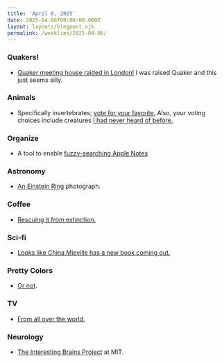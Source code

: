 ```yaml
---
title: 'April 6, 2025'
date: 2025-04-06T00:00:00.000Z
layout: layouts/blogpost.njk
permalink: /weeklies/2025-04-06/
---
```

### Quakers!
* [Quaker meeting house raided in London!](https://www.thetimes.com/uk/society/article/met-smash-down-door-of-quaker-meeting-house-to-arrest-activists-jhhchrtlt) I was raised Quaker and this just seems silly.

### Animals
* Specifically invertebrates; [vote for your favorite.](https://www.theguardian.com/environment/2025/apr/02/invertebrate-of-the-year-2025-vote-for-your-favourite)  Also, your voting choices include creatures [I had never heard of before.](https://www.theguardian.com/environment/2025/apr/01/invertebrate-of-the-year-insect-wetapunga)

### Organize
* A tool to enable [fuzzy-searching Apple Notes](https://github.com/emadda/hot-notes)

### Astronomy
* [An Einstein Ring](https://esawebb.org/images/potm2503a/) photograph.

### Coffee
* [Rescuing it from extinction.](https://www.smithsonianmag.com/science-nature/how-forgotten-bean-could-save-coffee-from-extinction-180986230/)

### Sci-fi
* [Looks like China Mieville has a new book coming out.](https://techcrunch.com/2025/03/30/author-china-mieville-says-we-shouldnt-blame-science-fiction-for-its-bad-readers/)

### Pretty Colors
* [Or not](https://www.culture-critic.com/p/why-is-the-world-losing-color).

### TV
* [From all over the world.](https://tv.garden/)

### Neurology
* [The Interesting Brains Project](https://web.mit.edu/~interestingbrains/about.html) at MIT.
